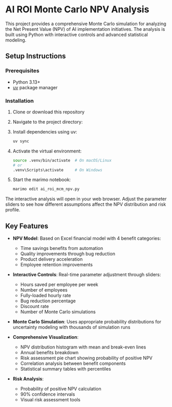 # AI ROI Monte Carlo NPV Analysis

This project provides a comprehensive Monte Carlo simulation for analyzing the Net Present Value (NPV) of AI implementation initiatives. The analysis is built using Python with interactive controls and advanced statistical modeling.

## Setup Instructions

### Prerequisites
- Python 3.13+
- [uv](https://docs.astral.sh/uv/) package manager

### Installation

1. Clone or download this repository
2. Navigate to the project directory:
3. Install dependencies using uv:
   ```bash
   uv sync
   ```

4. Activate the virtual environment:
   ```bash
   source .venv/bin/activate  # On macOS/Linux
   # or
   .venv\Scripts\activate     # On Windows
   ```

5. Start the marimo notebook:
   ```bash
   marimo edit ai_roi_mcm_npv.py
   ```

The interactive analysis will open in your web browser. Adjust the parameter sliders to see how different assumptions affect the NPV distribution and risk profile.

## Key Features

- **NPV Model**: Based on Excel financial model with 4 benefit categories:
  - Time savings benefits from automation
  - Quality improvements through bug reduction
  - Product delivery acceleration
  - Employee retention improvements

- **Interactive Controls**: Real-time parameter adjustment through sliders:
  - Hours saved per employee per week
  - Number of employees
  - Fully-loaded hourly rate
  - Bug reduction percentage
  - Discount rate
  - Number of Monte Carlo simulations

- **Monte Carlo Simulation**: Uses appropriate probability distributions for uncertainty modeling with thousands of simulation runs

- **Comprehensive Visualization**: 
  - NPV distribution histogram with mean and break-even lines
  - Annual benefits breakdown
  - Risk assessment pie chart showing probability of positive NPV
  - Correlation analysis between benefit components
  - Statistical summary tables with percentiles

- **Risk Analysis**: 
  - Probability of positive NPV calculation
  - 90% confidence intervals
  - Visual risk assessment tools
